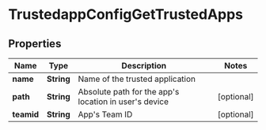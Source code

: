 # TrustedappConfigGetTrustedApps

## Properties
Name | Type | Description | Notes
------------ | ------------- | ------------- | -------------
**name** | **String** | Name of the trusted application | 
**path** | **String** | Absolute path for the app&#x27;s location in user&#x27;s device |  [optional]
**teamid** | **String** | App&#x27;s Team ID |  [optional]
